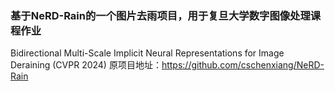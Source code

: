 ### 基于NeRD-Rain的一个图片去雨项目，用于复旦大学数字图像处理课程作业

Bidirectional Multi-Scale Implicit Neural Representations for Image Deraining (CVPR 2024)
原项目地址：https://github.com/cschenxiang/NeRD-Rain
